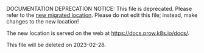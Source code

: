 DOCUMENTATION DEPRECATION NOTICE: This file is deprecated. Please refer to the
[new migrated
location](https://docs.prow.k8s.io/docs/components/core/tide/maintainers/).
Please do not edit this file; instead, make changes to the new location!

The new location is served on the web at
https://docs.prow.k8s.io/docs/.

This file will be deleted on 2023-02-28.


